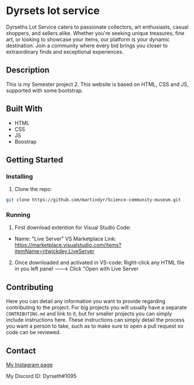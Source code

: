 # Dyrsets lot service

Dyrseths Lot Service caters to passionate collectors, art enthusiasts, casual shoppers, and sellers alike.
Whether you're seeking unique treasures, fine art, or looking to showcase your items, our platform is your dynamic destination.
Join a community where every bid brings you closer to extraordinary finds and exceptional experiences.


## Description

This is my Semester project 2. This website is based on HTML, CSS and JS, supported with some bootstrap.

## Built With

- HTML
- CSS
- JS
- Boostrap

## Getting Started

### Installing

1. Clone the repo:

```bash
git clone https://github.com/martindyr/Science-community-museum.git
```

### Running

1. First download extention for Visual Studio Code:

  - Name: "Live Server" VS Marketplace Link: https://marketplace.visualstudio.com/items?itemName=ritwickdey.LiveServer

2. Once downloaded and activated in VS-code: Right-click any HTML file in you left panel ---> Click "Open with Live Server

## Contributing

Here you can detail any information you want to provide regarding contributing to the project. For big projects you will usually have a separate `CONTRIBUTING.md` and link to it, but for smaller projects you can simply include instructions here. These instructions can simply detail the process you want a person to take, such as to make sure to open a pull request so code can be reviewed.

## Contact

[My Instagram page](https://www.instagram.com/dyrseths/)

My Discord ID: Dyrseth#1095

 
